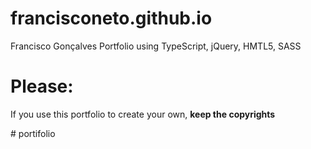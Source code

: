 # francisconeto.github.io
Francisco Gonçalves Portfolio using TypeScript, jQuery, HMTL5, SASS
<h1>Please:</h1>
<p>If you use this portfolio to create your own, <b>keep the copyrights</b></p>
# portifolio
